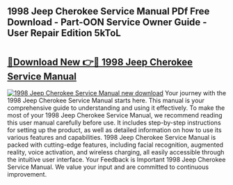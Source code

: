 ## 1998 Jeep Cherokee Service Manual PDf Free Download - Part-OON Service Owner Guide - User Repair Edition 5kToL

# <h2><a href="http://bc29995.oget.top/?id=1998+Jeep+Cherokee+Service+Manual">🔗Download New 👉🔴 1998 Jeep Cherokee Service Manual</a></h2>

[![1998 Jeep Cherokee Service Manual new download](https://i.imgur.com/5g1atiW.png)](http://bc29995.oget.top/?id=1998+Jeep+Cherokee+Service+Manual)
Your journey with the 1998 Jeep Cherokee Service Manual starts here. This manual is your comprehensive guide to understanding and using it effectively. To make the most of your 1998 Jeep Cherokee Service Manual, we recommend reading this user manual carefully before use. It includes step-by-step instructions for setting up the product, as well as detailed information on how to use its various features and capabilities. 1998 Jeep Cherokee Service Manual is packed with cutting-edge features, including facial recognition, augmented reality, voice activation, and wireless charging, all easily accessible through the intuitive user interface. Your Feedback is Important 1998 Jeep Cherokee Service Manual. We value your input and are committed to continuous improvement.
